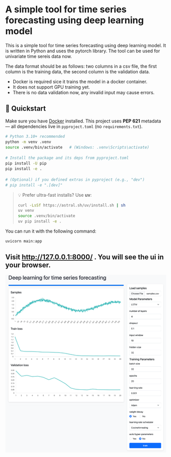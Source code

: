 # A simple tool for time series forecasting using deep learning model
This is a simple tool for time series forecasting using deep learning model. It is written in Python and uses the pytorch library. The tool can be used for univariate time sereis data now.

The data format should be as follows: two columns in a csv file, the first column is the training data, the second column is the validation data.

- Docker is required sice it trains the model in a docker container.
- It does not support GPU training yet.
- There is no data validation now, any invalid input may cause errors.


## 🚀 Quickstart

Make sure you have [Docker](https://docs.docker.com/get-docker/) installed.
This project uses **PEP 621** metadata — all dependencies live in `pyproject.toml` (no `requirements.txt`).

```bash
# Python 3.10+ recommended
python -m venv .venv
source .venv/bin/activate   # (Windows: .venv\Scripts\activate)

# Install the package and its deps from pyproject.toml
pip install -U pip
pip install -e .

# (Optional) if you defined extras in pyproject (e.g., "dev")
# pip install -e ".[dev]"
```

> 💡 Prefer ultra-fast installs? Use **uv**:
>
> ```bash
> curl -LsSf https://astral.sh/uv/install.sh | sh
> uv venv
> source .venv/bin/activate
> uv pip install -e .
> ```


 You can run it with the following command:
``` bash
uvicorn main:app
```
Visit http://127.0.0.1:8000/ . You will see the ui in your browser.
---
![alt text](ui.png)